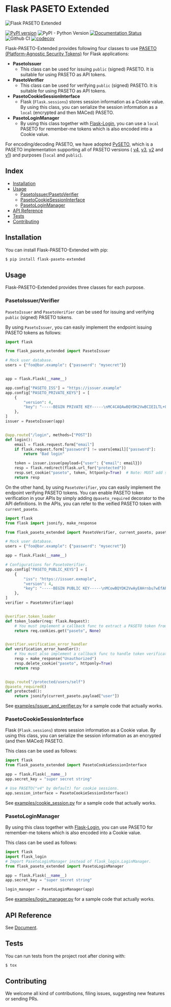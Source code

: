 # Flask PASETO Extended

![Flask PASETO Extended](https://github.com/dajiaji/flask-paseto-extended/wiki/images/flask_paseto_extended_header.png)

[![PyPI version](https://badge.fury.io/py/flask-paseto-extended.svg)](https://badge.fury.io/py/flask-paseto-extended)
![PyPI - Python Version](https://img.shields.io/pypi/pyversions/flask-paseto-extended)
[![Documentation Status](https://readthedocs.org/projects/flask-paseto-extended/badge/?version=latest)](https://flask-paseto-extended.readthedocs.io/en/latest/?badge=latest)
![Github CI](https://github.com/dajiaji/flask-paseto-extended/actions/workflows/python-package.yml/badge.svg)
[![codecov](https://codecov.io/gh/dajiaji/flask-paseto-extended/branch/main/graph/badge.svg?token=QN8GXEYEP3)](https://codecov.io/gh/dajiaji/flask-paseto-extended)

Flask-PASETO-Extended provides following four classes to use [PASETO (Platform-Agnostic Security Tokens)](https://paseto.io/) for Flask applications:

- **PasetoIssuer**
  - This class can be used for issuing `public` (signed) PASETO. It is suitable for using PASETO as API tokens.
- **PasetoVerifier**
  - This class can be used for verifying `public` (signed) PASETO. It is suitable for using PASETO as API tokens.
- **PasetoCookieSessionInterface**
  - Flask (`Flask.sessions`) stores session information as a Cookie value. By using this class, you can serialize the session information as a `local` (encrypted and then MACed) PASETO.
- **PasetoLoginManager**
  - By using this class together with [Flask-Login](https://github.com/maxcountryman/flask-login), you can use a `local` PASETO for remember-me tokens which is also encoded into a Cookie value.

For encoding/decoding PASETO, we have adopted [PySETO](https://github.com/dajiaji/pyseto),
which is a PASETO implementation supporting all of PASETO versions (
[v4](https://github.com/paseto-standard/paseto-spec/blob/master/docs/01-Protocol-Versions/Version4.md),
[v3](https://github.com/paseto-standard/paseto-spec/blob/master/docs/01-Protocol-Versions/Version3.md),
[v2](https://github.com/paseto-standard/paseto-spec/blob/master/docs/01-Protocol-Versions/Version2.md) and
[v1](https://github.com/paseto-standard/paseto-spec/blob/master/docs/01-Protocol-Versions/Version1.md)) and purposes (`local` and `public`).

## Index
- [Installation](#installation)
- [Usage](#usage)
  - [PasetoIssuer/PasetoVerifier](#pasetoissuerverifier)
  - [PasetoCookieSessionInterface](#pasetocookiesessioninterface)
  - [PasetoLoginManager](#pasetologinmanager)
- [API Reference](#api-reference)
- [Tests](#tests)
- [Contributing](#contributing)

## Installation

You can install Flask-PASETO-Extended with pip:

```py
$ pip install flask-paseto-extended
```

## Usage

Flask-PASETO-Extended provides three classes for each purpose.

### PasetoIssuer/Verifier

`PasetoIssuer` and `PasetoVerifier` can be used for issuing and verifying `public` (signed) PASETO tokens.

By using `PasetoIssuer`, you can easily implement the endpoint issuing PASETO tokens as follows:

```py
import flask

from flask_paseto_extended import PasetoIssuer

# Mock user database.
users = {"foo@bar.example": {"password": "mysecret"}}


app = flask.Flask(__name__)

app.config["PASETO_ISS"] = "https://issuer.example"
app.config["PASETO_PRIVATE_KEYS"] = [
    {
        "version": 4,
        "key": "-----BEGIN PRIVATE KEY-----\nMC4CAQAwBQYDK2VwBCIEILTL+0PfTOIQcn2VPkpxMwf6Gbt9n4UEFDjZ4RuUKjd0\n-----END PRIVATE KEY-----",
    },
]
issuer = PasetoIssuer(app)


@app.route("/login", methods=["POST"])
def login():
    email = flask.request.form["email"]
    if flask.request.form["password"] != users[email]["password"]:
        return "Bad login"

    token = issuer.issue(payload={"user": {"email": email}})
    resp = flask.redirect(flask.url_for("protected"))
    resp.set_cookie("paseto", token, httponly=True)  # Note: MUST add secure=True in production
    return resp
```

On the other hand, by using `PasetoVerifier`, you can easily implement the endpoint verifying PASETO tokens. You can enable PASETO token verification in your APIs by simply adding `@paseto_required` decorator to the API definitions. In the APIs, you can refer to the veified PASETO token with `current_paseto`.

```py
import flask
from flask import jsonify, make_response

from flask_paseto_extended import PasetoVerifier, current_paseto, paseto_required

# Mock user database.
users = {"foo@bar.example": {"password": "mysecret"}}

app = flask.Flask(__name__)

# Configurations for PasetoVerifier.
app.config["PASETO_PUBLIC_KEYS"] = [
    {
        "iss": "https://issuer.exmaple",
        "version": 4,
        "key": "-----BEGIN PUBLIC KEY-----\nMCowBQYDK2VwAyEAHrnbu7wEfAP9cGBOAHHwmH4Wsot1ciXBHwBBXQ4gsaI=\n-----END PUBLIC KEY-----",
    },
]
verifier = PasetoVerifier(app)


@verifier.token_loader
def token_loader(req: flask.Request):
    # You must implement a callback func to extract a PASETO token from each request.
    return req.cookies.get("paseto", None)


@verifier.verification_error_handler
def verification_error_handler():
    # You must also implement a callback func to handle token verification errors..
    resp = make_response("Unauthorized")
    resp.delete_cookie("paseto", httponly=True)
    return resp


@app.route("/protected/users/self")
@paseto_required()
def protected():
    return jsonify(current_paseto.payload["user"])
```

See [examples/issuer_and_verifier.py](https://github.com/dajiaji/flask-paseto-extended/blob/main/examples/issuer_and_verifier.py) for a sample code that actually works.


### PasetoCookieSessionInterface

Flask (`Flask.sessions`) stores session information as a Cookie value. By using this class, you can serialize the session information as an encrypted (and then MACed) PASETO.

This class can be used as follows:

```py
import flask
from flask_paseto_extended import PasetoCookieSessionInterface

app = flask.Flask(__name__)
app.secret_key = "super secret string"

# Use PASETO("v4" by default) for cookie sessions.
app.session_interface = PasetoCookieSessionInterface()
```

See [examples/cookie_session.py](https://github.com/dajiaji/flask-paseto-extended/blob/main/examples/cookie_session.py) for a sample code that actually works.

### PasetoLoginManager

By using this class together with [Flask-Login](https://github.com/maxcountryman/flask-login), you can use PASETO for remember-me tokens which is also encoded into a Cookie value.

This class can be used as follows:

```py
import flask
import flask_login
# Import PasetoLoginManager instead of flask_login.LoginManager.
from flask_paseto_extended import PasetoLoginManager

app = flask.Flask(__name__)
app.secret_key = "super secret string"

login_manager = PasetoLoginManager(app)
```

See [examples/login_manager.py](https://github.com/dajiaji/flask-paseto-extended/blob/main/examples/login_manager.py) for a sample code that actually works.

## API Reference

See [Document](https://flask-paseto-extended.readthedocs.io/en/stable/api.html).


## Tests

You can run tests from the project root after cloning with:

```sh
$ tox
```

## Contributing

We welcome all kind of contributions, filing issues, suggesting new features or sending PRs.

